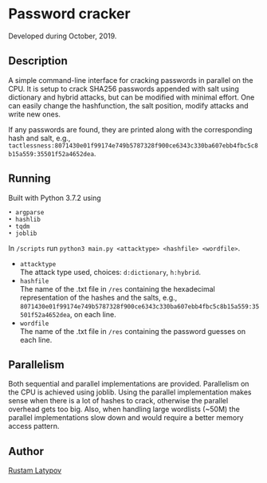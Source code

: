 # Password cracker 

Developed during October, 2019.

## Description

A simple command-line interface for cracking passwords in parallel on the CPU. It is setup to crack SHA256  passwords appended with salt using dictionary and hybrid attacks, but can be modified with minimal effort. One can easily change the hashfunction, the salt position, modify attacks and write new ones.

If any passwords are found, they are printed along with the corresponding hash and salt, e.g., `tactlessness:8071430e01f99174e749b5787328f900ce6343c330ba607ebb4fbc5c8b15a559:35501f52a4652dea`.


## Running

Built with Python 3.7.2 using

```
• argparse
• hashlib
• tqdm
• joblib
```

In `/scripts` run `python3 main.py <attacktype> <hashfile> <wordfile>`. <br/>

- `attacktype` <br/>
The attack type used, choices: `d:dictionary`, `h:hybrid`.
- `hashfile` <br/>
The name of the .txt file in `/res` containing the hexadecimal representation of the hashes and the salts, e.g.,  `8071430e01f99174e749b5787328f900ce6343c330ba607ebb4fbc5c8b15a559:35501f52a4652dea`, on each line.
- `wordfile` <br/>
The name of the .txt file in `/res` containing the password guesses on each line. 


## Parallelism
Both sequential and parallel implementations are provided. Parallelism on the CPU is achieved using joblib. Using the parallel implementation makes sense when there is a lot of hashes to crack, otherwise the parallel overhead gets too big. Also, when handling large wordlists (~50M) the parallel implementations slow down and would require a better memory access pattern.


## Author

[Rustam Latypov](mailto:rustam.latypov@aalto.fi)
